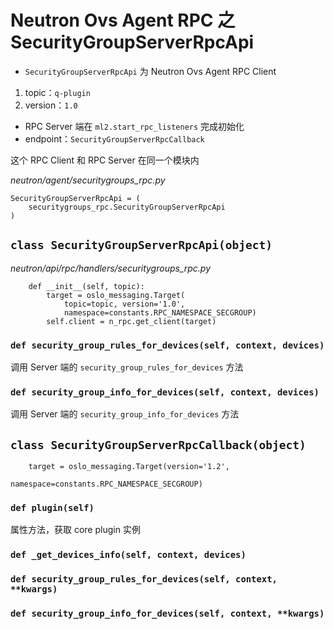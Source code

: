 # Neutron Ovs Agent RPC 之 SecurityGroupServerRpcApi

* `SecurityGroupServerRpcApi` 为 Neutron Ovs Agent RPC Client
 1. topic：`q-plugin`
 2. version：`1.0`
* RPC Server 端在 `ml2.start_rpc_listeners` 完成初始化
 * endpoint：`SecurityGroupServerRpcCallback`

这个 RPC Client 和 RPC Server 在同一个模块内


*neutron/agent/securitygroups_rpc.py*

```
SecurityGroupServerRpcApi = (
    securitygroups_rpc.SecurityGroupServerRpcApi
)
```

## `class SecurityGroupServerRpcApi(object)`

*neutron/api/rpc/handlers/securitygroups_rpc.py*

```
    def __init__(self, topic):
        target = oslo_messaging.Target(
            topic=topic, version='1.0',
            namespace=constants.RPC_NAMESPACE_SECGROUP)
        self.client = n_rpc.get_client(target)
```

### `def security_group_rules_for_devices(self, context, devices)`

调用  Server 端的 `security_group_rules_for_devices` 方法

### `def security_group_info_for_devices(self, context, devices)`

调用 Server 端的 `security_group_info_for_devices` 方法

## `class SecurityGroupServerRpcCallback(object)`

```
    target = oslo_messaging.Target(version='1.2',
                                   namespace=constants.RPC_NAMESPACE_SECGROUP)
```

### `def plugin(self)`

属性方法，获取 core plugin 实例

### `def _get_devices_info(self, context, devices)`



### `def security_group_rules_for_devices(self, context, **kwargs)`


### `def security_group_info_for_devices(self, context, **kwargs)`



